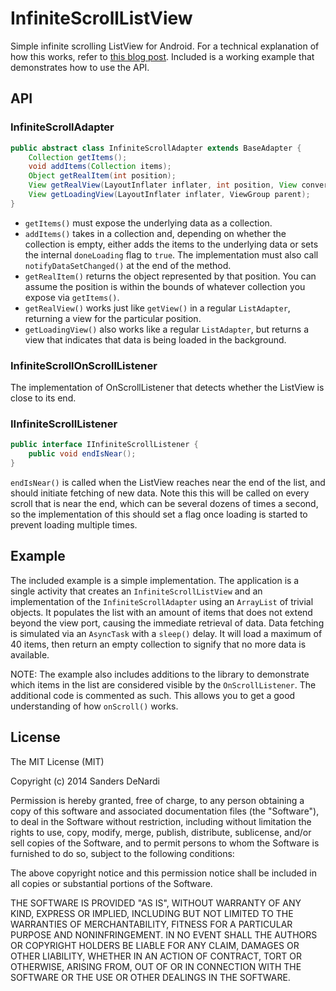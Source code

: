 InfiniteScrollListView
======================

Simple infinite scrolling ListView for Android. For a technical explanation of how this works, refer to [this blog post](http://sandersdenardi.com/infinite-scrolling-in-android/). Included is a working example that demonstrates how to use the API.

API
---
### InfiniteScrollAdapter
```java
public abstract class InfiniteScrollAdapter extends BaseAdapter {
    Collection getItems();
    void addItems(Collection items);
    Object getRealItem(int position);
    View getRealView(LayoutInflater inflater, int position, View convertView, ViewGroup parent);
    View getLoadingView(LayoutInflater inflater, ViewGroup parent);
}
```
- `getItems()` must expose the underlying data as a collection.
- `addItems()` takes in a collection and, depending on whether the collection is empty, either adds the items to the underlying data or sets the internal `doneLoading` flag to `true`. The implementation must also call `notifyDataSetChanged()` at the end of the method.
- `getRealItem()` returns the object represented by that position. You can assume the position is within the bounds of whatever collection you expose via `getItems()`.
- `getRealView()` works just like `getView()` in a regular `ListAdapter`, returning a view for the particular position.
- `getLoadingView()` also works like a regular `ListAdapter`, but returns a view that indicates that data is being loaded in the background.

### InfiniteScrollOnScrollListener
The implementation of OnScrollListener that detects whether the ListView is close to its end.

### IInfiniteScrollListener
```java
public interface IInfiniteScrollListener {
    public void endIsNear();
}
```
`endIsNear()` is called when the ListView reaches near the end of the list, and should initiate fetching of new data. Note this this will be called on every scroll that is near the end, which can be several dozens of times a second, so the implementation of this should set a flag once loading is started to prevent loading multiple times.

Example
-------
The included example is a simple implementation. The application is a single activity that creates an `InfiniteScrollListView` and an implementation of the `InfiniteScrollAdapter` using an `ArrayList` of trivial objects. It populates the list with an amount of items that does not extend beyond the view port, causing the immediate retrieval of data. Data fetching is simulated via an `AsyncTask` with a `sleep()` delay. It will load a maximum of 40 items, then return an empty collection to signify that no more data is available.

NOTE: The example also includes additions to the library to demonstrate which items in the list are considered visible by the `OnScrollListener`. The additional code is commented as such. This allows you to get a good understanding of how `onScroll()` works.

License
-------
The MIT License (MIT)

Copyright (c) 2014 Sanders DeNardi

Permission is hereby granted, free of charge, to any person obtaining a copy
of this software and associated documentation files (the "Software"), to deal
in the Software without restriction, including without limitation the rights
to use, copy, modify, merge, publish, distribute, sublicense, and/or sell
copies of the Software, and to permit persons to whom the Software is
furnished to do so, subject to the following conditions:

The above copyright notice and this permission notice shall be included in all
copies or substantial portions of the Software.

THE SOFTWARE IS PROVIDED "AS IS", WITHOUT WARRANTY OF ANY KIND, EXPRESS OR
IMPLIED, INCLUDING BUT NOT LIMITED TO THE WARRANTIES OF MERCHANTABILITY,
FITNESS FOR A PARTICULAR PURPOSE AND NONINFRINGEMENT. IN NO EVENT SHALL THE
AUTHORS OR COPYRIGHT HOLDERS BE LIABLE FOR ANY CLAIM, DAMAGES OR OTHER
LIABILITY, WHETHER IN AN ACTION OF CONTRACT, TORT OR OTHERWISE, ARISING FROM,
OUT OF OR IN CONNECTION WITH THE SOFTWARE OR THE USE OR OTHER DEALINGS IN THE
SOFTWARE.
